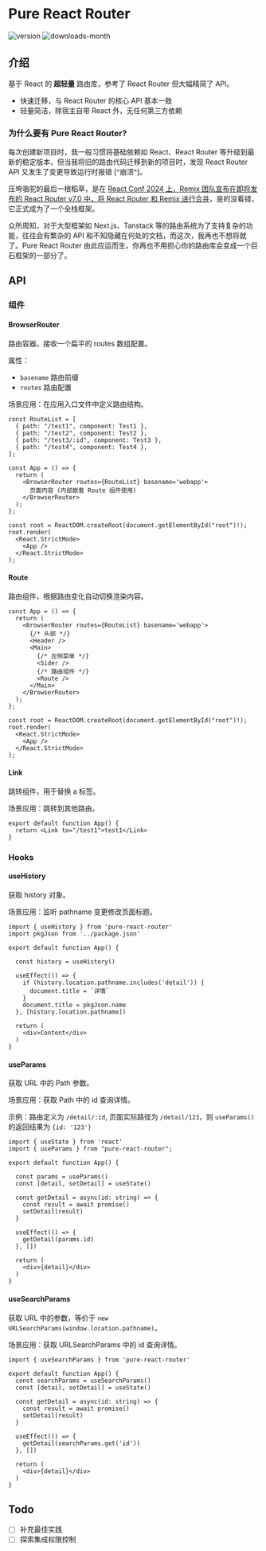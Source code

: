 # Pure React Router

![version](https://img.shields.io/npm/v/pure-react-router)
![downloads-month](https://img.shields.io/npm/dm/pure-react-router)

## 介绍

基于 React 的 **超轻量** 路由库，参考了 React Router 但大幅精简了 API。

- 快速迁移，与 React Router 的核心 API 基本一致
- 轻量简洁，除宿主自带 React 外，无任何第三方依赖

### 为什么要有 Pure React Router?

每次创建新项目时，我一般习惯将基础依赖如 React、React Router 等升级到最新的稳定版本，但当我将旧的路由代码迁移到新的项目时，发现 React Router API 又发生了变更导致运行时报错 [^崩溃^]。

压垮骆驼的最后一根稻草，是在 [React Conf 2024 上，Remix 团队宣布在即将发布的 React Router v7.0 中，将 React Router 和 Remix 进行合并](https://remix.run/blog/merging-remix-and-react-router)，是的没看错，它正式成为了一个全栈框架。

众所周知，对于大型框架如 Next.js、Tanstack 等的路由系统为了支持复杂的功能，往往会有繁杂的 API 和不知隐藏在何处的文档，而这次，我再也不想将就了。Pure React Router 由此应运而生，你再也不用担心你的路由库会变成一个巨石框架的一部分了。

## API

### 组件

#### BrowserRouter

路由容器。接收一个扁平的 routes 数组配置。

属性：

- `basename` 路由前缀
- `routes` 路由配置

场景应用：在应用入口文件中定义路由结构。

```tsx
const RouteList = [
  { path: "/test1", component: Test1 },
  { path: "/test2", component: Test2 },
  { path: "/test3/:id", component: Test3 },
  { path: "/test4", component: Test4 },
];

const App = () => {
  return (
    <BrowserRouter routes={RouteList} basename='webapp'>
      页面内容 (内部嵌套 Route 组件使用)
    </BrowserRouter>
  );
};

const root = ReactDOM.createRoot(document.getElementById("root")!);
root.render(
  <React.StrictMode>
    <App />
  </React.StrictMode>
);
```

#### Route

路由组件，根据路由变化自动切换渲染内容。

```tsx
const App = () => {
  return (
    <BrowserRouter routes={RouteList} basename='webapp'>
      {/* 头部 */}
      <Header />
      <Main>
        {/* 左侧菜单 */}
        <Sider />
        {/* 路由组件 */}
        <Route />
      </Main>
    </BrowserRouter>
  );
};

const root = ReactDOM.createRoot(document.getElementById("root")!);
root.render(
  <React.StrictMode>
    <App />
  </React.StrictMode>
);
```

#### Link

跳转组件，用于替换 a 标签。

场景应用：跳转到其他路由。

```tsx
export default function App() {
  return <Link to="/test1">test1</Link>
}
```

### Hooks

#### useHistory

获取 history 对象。

场景应用：监听 pathname 变更修改页面标题。

```tsx
import { useHistory } from 'pure-react-router'
import pkgJson from '../package.json'

export default function App() {

  const history = useHistory()

  useEffect(() => {
    if (history.location.pathname.includes('detail')) {
      document.title = `详情`
    }
    document.title = pkgJson.name
  }, [history.location.pathname])

  return (
    <div>Content</div>
  )
}
```

#### useParams

获取 URL 中的 Path 参数。

场景应用：获取 Path 中的 id 查询详情。

示例：路由定义为 `/detail/:id`, 页面实际路径为 `/detail/123`，则 `useParams()` 的返回结果为 `{id: '123'}`

```tsx
import { useState } from 'react'
import { useParams } from "pure-react-router";

export default function App() {

  const params = useParams()
  const [detail, setDetail] = useState()

  const getDetail = async(id: string) => {
    const result = await promise()
    setDetail(result)
  }

  useEffect(() => {
    getDetail(params.id)
  }, [])

  return (
    <div>{detail}</div>
  )
}
```

#### useSearchParams

获取 URL 中的参数，等价于 `new URLSearchParams(window.location.pathname)`。

场景应用：获取 URLSearchParams 中的 id 查询详情。

```tsx
import { useSearchParams } from 'pure-react-router'

export default function App() {
  const searchParams = useSearchParams()
  const [detail, setDetail] = useState()

  const getDetail = async(id: string) => {
    const result = await promise()
    setDetail(result)
  }

  useEffect(() => {
    getDetail(searchParams.get('id'))
  }, [])

  return (
    <div>{detail}</div>
  )
}
```

## Todo

- [ ] 补充最佳实践
- [ ] 探索集成权限控制
